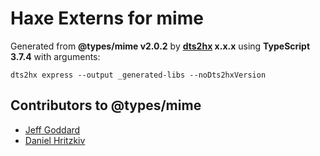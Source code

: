 # Haxe Externs for mime

Generated from **@types/mime v2.0.2** by **[dts2hx](https://github.com/haxiomic/dts2hx) x.x.x** using **TypeScript 3.7.4** with arguments:

	dts2hx express --output _generated-libs --noDts2hxVersion

## Contributors to @types/mime
- [Jeff Goddard](https://github.com/jedigo)
- [Daniel Hritzkiv](https://github.com/dhritzkiv)
